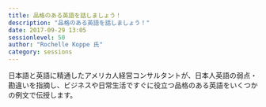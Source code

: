 ```yaml
---
title: 品格のある英語を話しましょう！
description: "品格のある英語を話しましょう！"
date: 2017-09-29 13:05
sessionlevel: 50
author: "Rochelle Koppe 氏"
category: sessions
---
```

日本語と英語に精通したアメリカ人経営コンサルタントが、日本人英語の弱点・勘違いを指摘し、ビジネスや日常生活ですぐに役立つ品格のある英語をいくつかの例文で伝授します。
